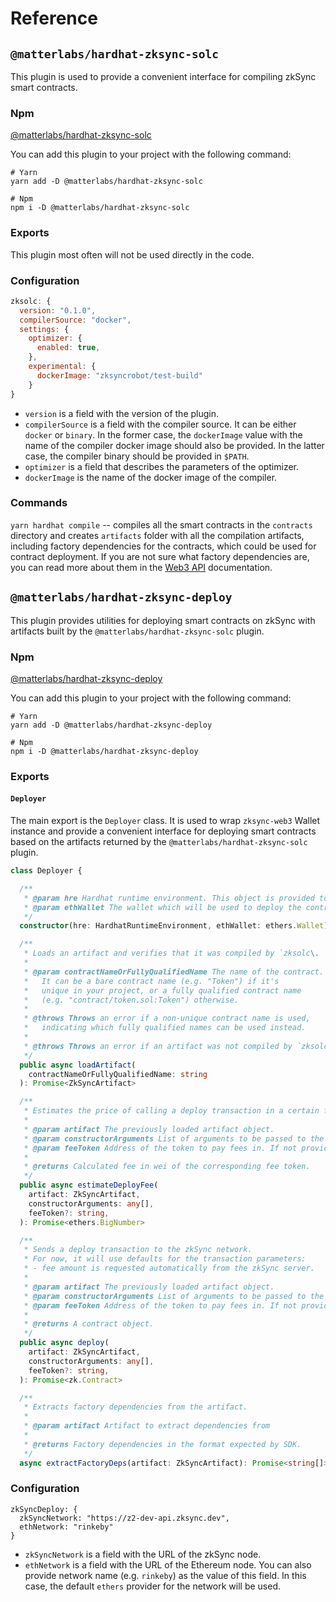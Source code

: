# Reference

## `@matterlabs/hardhat-zksync-solc`

This plugin is used to provide a convenient interface for compiling zkSync smart contracts.

### Npm

[@matterlabs/hardhat-zksync-solc](https://www.npmjs.com/package/@matterlabs/hardhat-zksync-solc)

You can add this plugin to your project with the following command:

```
# Yarn
yarn add -D @matterlabs/hardhat-zksync-solc

# Npm
npm i -D @matterlabs/hardhat-zksync-solc
```

### Exports

This plugin most often will not be used directly in the code.

### Configuration

```js
zksolc: {
  version: "0.1.0",
  compilerSource: "docker",
  settings: {
    optimizer: {
      enabled: true,
    },
    experimental: {
      dockerImage: "zksyncrobot/test-build"
    }
}
```

- `version` is a field with the version of the plugin.
- `compilerSource` is a field with the compiler source. It can be either `docker` or `binary`. In the former case, the `dockerImage` value with the name of the compiler docker image should also be provided. In the latter case, the compiler binary should be provided in `$PATH`.
- `optimizer` is a field that describes the parameters of the optimizer.
- `dockerImage` is the name of the docker image of the compiler.

### Commands

`yarn hardhat compile` -- compiles all the smart contracts in the `contracts` directory and creates `artifacts` folder with all the compilation artifacts, including factory dependencies for the contracts, which could be used for contract deployment. If you are not sure what factory dependencies are, you can read more about them in the [Web3 API](../api.md) documentation.

## `@matterlabs/hardhat-zksync-deploy`

This plugin provides utilities for deploying smart contracts on zkSync with artifacts built by the `@matterlabs/hardhat-zksync-solc` plugin.

### Npm

[@matterlabs/hardhat-zksync-deploy](https://www.npmjs.com/package/@matterlabs/hardhat-zksync-deploy)

You can add this plugin to your project with the following command:

```
# Yarn
yarn add -D @matterlabs/hardhat-zksync-deploy

# Npm
npm i -D @matterlabs/hardhat-zksync-deploy
```

### Exports

#### `Deployer`

The main export is the `Deployer` class. It is used to wrap `zksync-web3` Wallet instance and provide a convenient interface for deploying smart contracts based on the artifacts returned by the `@matterlabs/hardhat-zksync-solc` plugin.

```typescript
class Deployer {

  /**
   * @param hre Hardhat runtime environment. This object is provided to scripts by hardhat itself.
   * @param ethWallet The wallet which will be used to deploy the contracts.
   */
  constructor(hre: HardhatRuntimeEnvironment, ethWallet: ethers.Wallet)

  /**
   * Loads an artifact and verifies that it was compiled by `zksolc\.
   *
   * @param contractNameOrFullyQualifiedName The name of the contract.
   *   It can be a bare contract name (e.g. "Token") if it's
   *   unique in your project, or a fully qualified contract name
   *   (e.g. "contract/token.sol:Token") otherwise.
   *
   * @throws Throws an error if a non-unique contract name is used,
   *   indicating which fully qualified names can be used instead.
   *
   * @throws Throws an error if an artifact was not compiled by `zksolc`.
   */
  public async loadArtifact(
    contractNameOrFullyQualifiedName: string
  ): Promise<ZkSyncArtifact>

  /**
   * Estimates the price of calling a deploy transaction in a certain fee token.
   *
   * @param artifact The previously loaded artifact object.
   * @param constructorArguments List of arguments to be passed to the contract constructor.
   * @param feeToken Address of the token to pay fees in. If not provided, defaults to ETH.
   *
   * @returns Calculated fee in wei of the corresponding fee token.
   */
  public async estimateDeployFee(
    artifact: ZkSyncArtifact,
    constructorArguments: any[],
    feeToken?: string,
  ): Promise<ethers.BigNumber>

  /**
   * Sends a deploy transaction to the zkSync network.
   * For now, it will use defaults for the transaction parameters:
   * - fee amount is requested automatically from the zkSync server.
   *
   * @param artifact The previously loaded artifact object.
   * @param constructorArguments List of arguments to be passed to the contract constructor.
   * @param feeToken Address of the token to pay fees in. If not provided, defaults to ETH.
   *
   * @returns A contract object.
   */
  public async deploy(
    artifact: ZkSyncArtifact,
    constructorArguments: any[],
    feeToken?: string,
  ): Promise<zk.Contract>

  /**
   * Extracts factory dependencies from the artifact.
   *
   * @param artifact Artifact to extract dependencies from
   *
   * @returns Factory dependencies in the format expected by SDK.
   */
  async extractFactoryDeps(artifact: ZkSyncArtifact): Promise<string[]>
```

### Configuration

```
zkSyncDeploy: {
  zkSyncNetwork: "https://z2-dev-api.zksync.dev",
  ethNetwork: "rinkeby"
}
```

- `zkSyncNetwork` is a field with the URL of the zkSync node.
- `ethNetwork` is a field with the URL of the Ethereum node. You can also provide network name (e.g. `rinkeby`) as the value of this field. In this case, the default `ethers` provider for the network will be used.
